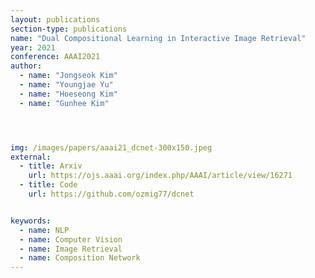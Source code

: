 ```yaml
---
layout: publications
section-type: publications
name: "Dual Compositional Learning in Interactive Image Retrieval"
year: 2021
conference: AAAI2021
author:
  - name: "Jongseok Kim"
  - name: "Youngjae Yu"
  - name: "Hoeseong Kim"
  - name: "Gunhee Kim"




img: /images/papers/aaai21_dcnet-300x150.jpeg
external:
  - title: Arxiv
    url: https://ojs.aaai.org/index.php/AAAI/article/view/16271
  - title: Code
    url: https://github.com/ozmig77/dcnet  


keywords:
  - name: NLP
  - name: Computer Vision
  - name: Image Retrieval
  - name: Composition Network
---
```



